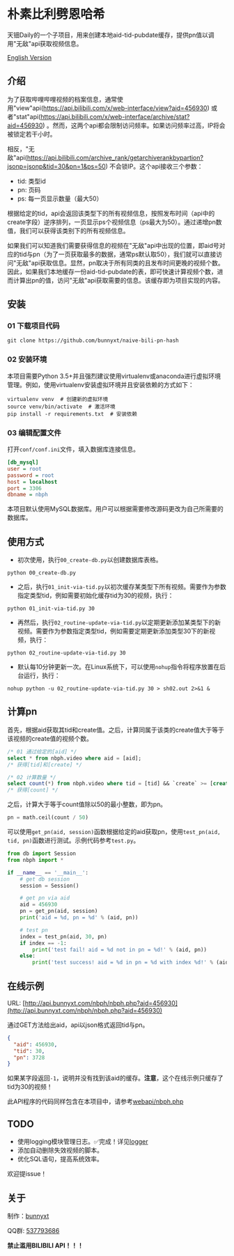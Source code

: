 # 朴素比利劈恩哈希

天钿Daily的一个子项目，用来创建本地aid-tid-pubdate缓存，提供pn值以调用"无敌"api获取视频信息。

[English Version](README.md)

## 介绍

为了获取哔哩哔哩视频的档案信息，通常使用"view"api(https://api.bilibili.com/x/web-interface/view?aid=456930) 或者"stat"api(https://api.bilibili.com/x/web-interface/archive/stat?aid=456930) 。然而，这两个api都会限制访问频率。如果访问频率过高，IP将会被锁定若干小时。

相反，"无敌"api(https://api.bilibili.com/archive_rank/getarchiverankbypartion?jsonp=jsonp&tid=30&pn=1&ps=50) 不会锁IP。这个api接收三个参数：

- tid: 类型id
- pn: 页码
- ps: 每一页显示数量（最大50）

根据给定的tid，api会返回该类型下的所有视频信息，按照发布时间（api中的create字段）逆序排列，一页显示ps个视频信息（ps最大为50）。通过递增pn数值，我们可以获得该类别下的所有视频信息。

如果我们可以知道我们需要获得信息的视频在"无敌"api中出现的位置，即aid号对应的tid与pn（为了一页获取最多的数据，通常ps默认取50），我们就可以直接访问"无敌"api获取信息。显然，pn取决于所有同类的且发布时间更晚的视频个数。因此，如果我们本地缓存一份aid-tid-pubdate的表，即可快速计算视频个数，进而计算出pn的值，访问"无敌"api获取需要的信息。该缓存即为项目实现的内容。

## 安装

### 01 下载项目代码

```
git clone https://github.com/bunnyxt/naive-bili-pn-hash
```

### 02 安装环境

本项目需要Python 3.5+并且强烈建议使用virtualenv或anaconda进行虚拟环境管理。例如，使用virtualenv安装虚拟环境并且安装依赖的方式如下：

```shell
virtualenv venv  # 创建新的虚拟环境
source venv/bin/activate  # 激活环境
pip install -r requirements.txt  # 安装依赖
```

###  03 编辑配置文件

打开`conf/conf.ini`文件，填入数据库连接信息。

```ini
[db_mysql]
user = root
password = root
host = localhost
port = 3306
dbname = nbph
```

本项目默认使用MySQL数据库。用户可以根据需要修改源码更改为自己所需要的数据库。

## 使用方式

- 初次使用，执行`00_create-db.py`以创建数据库表格。

```shell
python 00_create-db.py
```

- 之后，执行`01_init-via-tid.py`以初次缓存某类型下所有视频。需要作为参数指定类型tid，例如需要初始化缓存tid为30的视频，执行：

```shell
python 01_init-via-tid.py 30
```

- 再然后，执行`02_routine-update-via-tid.py`以定期更新添加某类型下的新视频。需要作为参数指定类型tid，例如需要定期更新添加类型30下的新视频，执行：

```shell
python 02_routine-update-via-tid.py 30
```

- 默认每10分钟更新一次。在Linux系统下，可以使用`nohup`指令将程序放置在后台运行，执行：

```shell
nohup python -u 02_routine-update-via-tid.py 30 > sh02.out 2>&1 &
```

## 计算pn

首先，根据aid获取其tid和create值。之后，计算同属于该类的create值大于等于该视频的create值的视频个数。

```SQL
/* 01 通过给定的[aid] */
select * from nbph.video where aid = [aid];
/* 获得[tid]和[create] */

/* 02 计算数量 */
select count(*) from nbph.video where tid = [tid] && `create` >= [create];
/* 获得[count] */
```

之后，计算大于等于count值除以50的最小整数，即为pn。

```python
pn = math.ceil(count / 50)
```

可以使用`get_pn(aid, session)`函数根据给定的aid获取pn，使用`test_pn(aid, tid, pn)`函数进行测试。示例代码参考`test.py`。

```python
from db import Session
from nbph import *

if __name__ == '__main__':
    # get db session
    session = Session()

    # get pn via aid
    aid = 456930
    pn = get_pn(aid, session)
    print('aid = %d, pn = %d' % (aid, pn))

    # test pn
    index = test_pn(aid, 30, pn)
    if index == -1:
        print('test fail! aid = %d not in pn = %d!' % (aid, pn))
    else:
        print('test success! aid = %d in pn = %d with index %d!' % (aid, pn, index))
```

## 在线示例

URL: [http://api.bunnyxt.com/nbph/nbph.php?aid=456930](http://api.bunnyxt.com/nbph/nbph.php?aid=456930)

通过GET方法给出aid，api以json格式返回tid与pn。

```json
{
  "aid": 456930,
  "tid": 30,
  "pn": 3728
}
```

如果某字段返回`-1`，说明并没有找到该aid的缓存。**注意**，这个在线示例只缓存了tid为30的视频！

此API程序的代码同样包含在本项目中，请参考[webapi/nbph.php](webapi/nbph.php)

## TODO

- 使用logging模块管理日志。✅完成！详见[logger](logger/logger.py)
- 添加自动删除失效视频的脚本。
- 优化SQL语句，提高系统效率。

欢迎提issue！

## 关于

制作：[bunnyxt](https://www.bunnyxt.com)

QQ群: [537793686](https://jq.qq.com/?_wv=1027&k=588s7nw)

**禁止滥用BILIBILI API！！！**
